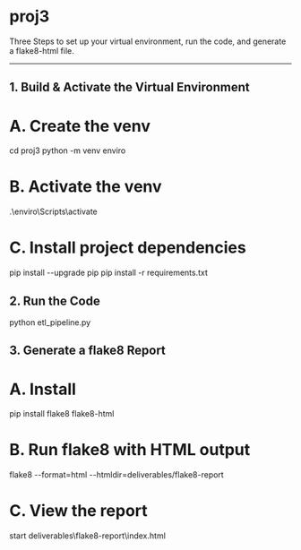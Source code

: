 # proj3

Three Steps to set up your virtual environment, run the code, and generate a flake8-html file. 

---

## 1. Build & Activate the Virtual Environment

# A. Create the venv
cd proj3
python -m venv enviro

# B. Activate the venv
.\enviro\Scripts\activate


# C. Install project dependencies
pip install --upgrade pip
pip install -r requirements.txt

## 2. Run the Code
python etl_pipeline.py

## 3. Generate a flake8 Report

# A. Install
pip install flake8 flake8-html

# B. Run flake8 with HTML output
flake8 --format=html --htmldir=deliverables/flake8-report

# C. View the report
start deliverables\flake8-report\index.html
